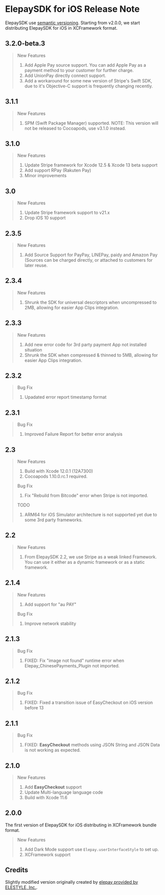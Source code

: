 # ElepaySDK for iOS Release Note

ElepaySDK use [semantic versioning](http://semver.org/).
Starting from v2.0.0, we start distributing ElepaySDK for iOS in XCFramework format.

## 3.2.0-beta.3

> New Features
>
> 1. Add Apple Pay source support. You can add Apple Pay as a payment method to your customer for further charge.
> 2. Add UnionPay directly connect support.
> 3. Add a workaround for some new version of Stripe's Swift SDK, due to it's Objective-C support is frequently changing recently.
>

## 3.1.1

> New Features
>
> 1. SPM (Swift Package Manager) supported.
> NOTE: This version will not be released to Cocoapods, use v3.1.0 instead.
>

## 3.1.0

> New Features
>
> 1. Update Stripe framework for Xcode 12.5 & Xcode 13 beta support
> 2. Add support RPay (Rakuten Pay)
> 3. Minor improvements
>

## 3.0

> New Features
>
> 1. Update Stripe framework support to v21.x
> 2. Drop iOS 10 support
>

## 2.3.5

> New Features
>
> 1. Add Source Support for PayPay, LINEPay, paidy and Amazon Pay (Sources can be charged directly, or attached to customers for later reuse.
>

## 2.3.4

> New Features
>
> 1. Shrunk the SDK for universal descriptors when uncompressed to 2MB, allowing for easier App Clips integration.
>

## 2.3.3

> New Features
>
> 1. Add new error code for 3rd party payment App not installed situation
> 2. Shrunk the SDK when compressed & thinned to 5MB, allowing for easier App Clips integration.
>

## 2.3.2

> Bug Fix
>
> 1. Upadated error report timestamp format
>

## 2.3.1

> Bug Fix
>
> 1. Improved Failure Report for better error analysis
>

## 2.3

> New Features
>
> 1. Build with Xcode 12.0.1 (12A7300)
> 2. Cocoapods 1.10.0.rc.1 required.
>
> Bug Fix
>
> 1. Fix "Rebuild from Bitcode" error when Stripe is not imported.
>
> TODO
>
> 1. ARM64 for iOS Simulator architecture is not supported yet due to some 3rd party frameworks.

## 2.2

> New Features
>
> 1. From ElepaySDK 2.2, we use Stripe as a weak linked Framework. You can use it either as a dynamic framework or as a static framework.

## 2.1.4

> New Features
>
> 1. Add support for "au PAY"
>
> Bug Fix
>
> 1. Improve network stability

## 2.1.3

> Bug Fix
>
> 1. FIXED: Fix "image not found" runtime error when Elepay_ChinesePayments_Plugin not imported.

## 2.1.2

> Bug Fix
>
> 1. FIXED: Fixed a transition issue of EasyCheckout on iOS version before 13

## 2.1.1

> Bug Fix
>
> 1. FIXED: **EasyCheckout** methods using JSON String and JSON Data is not working as expected.

## 2.1.0

> New Features
>
> 1. Add **EasyCheckout** support
> 2. Update Multi-language language code
> 3. Build with Xcode 11.6

## 2.0.0

The first version of ElepaySDK for iOS distributing in XCFramework bundle format.

> New Features
>
> 1. Add Dark Mode support
> use `Elepay.userInterfaceStyle` to set up.
> 2. XCFramework support

## Credits

Slightly modified version originally created by [elepay provided by ELESTYLE, Inc.](https://elepay.io).

